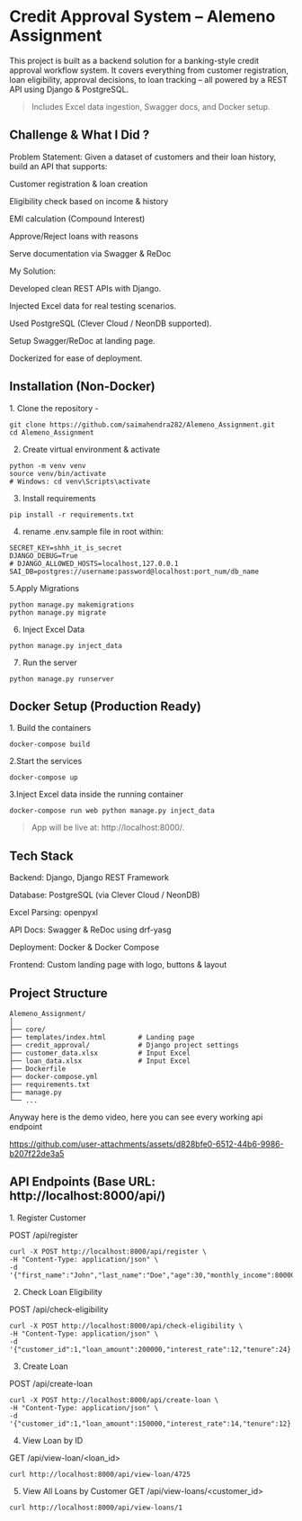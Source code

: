 <h1>Credit Approval System – Alemeno Assignment</h1>
<p >This project is built as a backend solution for a banking-style credit approval workflow system. It covers everything from customer registration, loan eligibility, approval decisions, to loan tracking – all powered by a REST API using Django & PostgreSQL.</p>

> Includes Excel data ingestion, Swagger docs, and Docker setup.
<h2>Challenge & What I Did ?</h2>
Problem Statement:
Given a dataset of customers and their loan history, build an API that supports:

Customer registration & loan creation

Eligibility check based on income & history

EMI calculation (Compound Interest)

Approve/Reject loans with reasons

Serve documentation via Swagger & ReDoc

My Solution:

Developed clean REST APIs with Django.

Injected Excel data for real testing scenarios.

Used PostgreSQL (Clever Cloud / NeonDB supported).

Setup Swagger/ReDoc at landing page.

Dockerized for ease of deployment.
 

<h2>Installation (Non-Docker)</h2>
1. Clone the repository - 

```
git clone https://github.com/saimahendra282/Alemeno_Assignment.git
cd Alemeno_Assignment
```
2. Create virtual environment & activate

```
python -m venv venv
source venv/bin/activate
# Windows: cd venv\Scripts\activate
```

3. Install requirements

```
pip install -r requirements.txt
```
4. rename  .env.sample file in root within:
```
SECRET_KEY=shhh_it_is_secret
DJANGO_DEBUG=True
# DJANGO_ALLOWED_HOSTS=localhost,127.0.0.1
SAI_DB=postgres://username:password@localhost:port_num/db_name
```
5.Apply Migrations
```
python manage.py makemigrations
python manage.py migrate
```
6. Inject Excel Data

```
python manage.py inject_data
```
7. Run the server

```
python manage.py runserver
```
<h2>Docker Setup (Production Ready)</h2>
1. Build the containers

```
docker-compose build
```
2.Start the services
```
docker-compose up
```
3.Inject Excel data inside the running container
```
docker-compose run web python manage.py inject_data
```

> App will be live at: http://localhost:8000/.
<h2>Tech Stack</h2>
Backend: Django, Django REST Framework

Database: PostgreSQL (via Clever Cloud / NeonDB)

Excel Parsing: openpyxl

API Docs: Swagger & ReDoc using drf-yasg

Deployment: Docker & Docker Compose

Frontend: Custom landing page with logo, buttons & layout
<h2>Project Structure</h2>

```
Alemeno_Assignment/
│
├── core/
├── templates/index.html        # Landing page       
├── credit_approval/            # Django project settings
├── customer_data.xlsx          # Input Excel
├── loan_data.xlsx              # Input Excel
├── Dockerfile
├── docker-compose.yml
├── requirements.txt
├── manage.py
└── ...

```

Anyway here is the demo video, here you can see every working api endpoint

https://github.com/user-attachments/assets/d828bfe0-6512-44b6-9986-b207f22de3a5

<h2>API Endpoints (Base URL: http://localhost:8000/api/)</h2>
1. Register Customer

POST /api/register

```
curl -X POST http://localhost:8000/api/register \
-H "Content-Type: application/json" \
-d '{"first_name":"John","last_name":"Doe","age":30,"monthly_income":80000,"phone_number":"9876543210"}'
```
2. Check Loan Eligibility

POST /api/check-eligibility

```
curl -X POST http://localhost:8000/api/check-eligibility \
-H "Content-Type: application/json" \
-d '{"customer_id":1,"loan_amount":200000,"interest_rate":12,"tenure":24}'
```
3. Create Loan

POST /api/create-loan
```
curl -X POST http://localhost:8000/api/create-loan \
-H "Content-Type: application/json" \
-d '{"customer_id":1,"loan_amount":150000,"interest_rate":14,"tenure":12}'
```
4. View Loan by ID

GET /api/view-loan/<loan_id>
```
curl http://localhost:8000/api/view-loan/4725
```
5. View All Loans by Customer
GET /api/view-loans/<customer_id>
```
curl http://localhost:8000/api/view-loans/1
```
